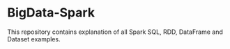 # BigData-Spark
This repository contains explanation of all Spark SQL, RDD, DataFrame and Dataset examples.
